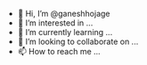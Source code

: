 - 👋 Hi, I’m @ganeshhojage
- 👀 I’m interested in ...
- 🌱 I’m currently learning ...
- 💞️ I’m looking to collaborate on ...
- 📫 How to reach me ...

<!---
ganeshhojage/ganeshhojage is a ✨ special ✨ repository because its `README.md` (this file) appears on your GitHub profile.
You can click the Preview link to take a look at your changes.
--->
